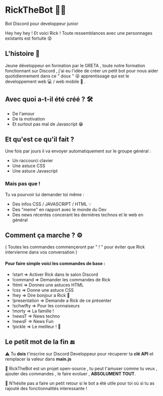 # RickTheBot 👨‍⚕️
 Bot Discord pour developpeur junior
 
 Hey hey hey ! Et voici Rick ! 
 Toute ressemblances avec une personnages existants est fortuite 😝  
 
 L'histoire 📖
 ----------
 
 Jeune développeur en formation par le GRETA , toute notre formation fonctionnant sur Discord ,
 j'ai eu l'idée de créer un petit bot pour nous aider quotidiennement dans ce " doux " 😝 apprentissage 
 qui est le developpement web 💻 / web mobile 📱 .
 
 ## Avec quoi a-t-il été créé ? 🛠️
 
 - De l'amour 
 - De la motivation 
 - Et surtout pas mal de Javascript 😁
 
 ## Et qu'est ce qu'il fait ?
 
   Une fois par jours il va envoyer automatiquement sur le groupe général :
   
   - Un raccourci clavier 
   - Une astuce CSS
   - Une astuce Javascript
   
   ### Mais pas que !
   
   Tu va pourvoir lui demander toi même :
    
   - Des infos CSS / JAVASCRIPT / HTML 💡
   - Des "meme" en rapport avec le monde du Dev
   - Des news récentes concerant les dernières technos et le web en général
       
 ## Comment ça marche ? ⚙️
 
  ( Toutes les commandes commençeront par " ! " pour éviter que Rick intervienne 
   dans vos conversation ) 
   
  #### Pour faire simple voici les commandes de base :   
   
   - !start => Activer Rick dans le salon Discord
   - !command => Demander les commandes de Rick
   - !html => Donnes une astuces HTML 
   - !css => Donne une astuce CSS 
   - !hey => Dire bonjour a Rick 👋
   - !presentation => Demande a Rick de ce présenter
   - !schwifty => Pour les connaiseurs 
   - !morty => La famille !
   - !newsT => News techno
   - !newsF => News Fun 
   - !pickle => Le meilleur ! 🥒
      
      
 ## Le petit mot de la fin 🔚
 
 ⚠️ Tu **dois** t'inscrire sur Discord Developpeur pour récuperer ta
     **clé API** et remplacer la valeur dans **main.js**
     
 📂 RickTheBot est un projet open-source , tu peut t'amuser comme tu veux ,
   ajouter des commandes , le faire evoluer , **ABSOLUMENT TOUT**.
   
 🍺 N'hésite pas a faire un petit retour si le bot a été utile pour
   toi où si tu as rajouté des fonctionnalités interessante ! 
 
  


